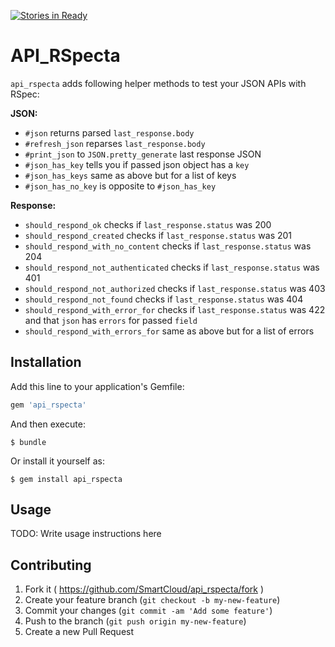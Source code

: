[![Stories in Ready](https://badge.waffle.io/SmartCloud/api_rspecta.png?label=ready&title=Ready)](https://waffle.io/SmartCloud/api_rspecta)
# API_RSpecta

`api_rspecta` adds following helper methods to test your JSON APIs with RSpec:

**JSON:**
- `#json` returns parsed `last_response.body`
- `#refresh_json` reparses `last_response.body`
- `#print_json` to `JSON.pretty_generate` last response JSON
- `#json_has_key` tells you if passed json object has a `key`
- `#json_has_keys` same as above but for a list of keys
- `#json_has_no_key` is opposite to `#json_has_key`

**Response:**
- `should_respond_ok` checks if `last_response.status` was 200
- `should_respond_created` checks if `last_response.status` was 201
- `should_respond_with_no_content` checks if `last_response.status` was 204
- `should_respond_not_authenticated` checks if `last_response.status` was 401
- `should_respond_not_authorized` checks if `last_response.status` was 403
- `should_respond_not_found` checks if `last_response.status` was 404
- `should_respond_with_error_for` checks if `last_response.status` was 422 and that `json` has `errors` for passed `field`
- `should_respond_with_errors_for` same as above but for a list of errors

## Installation

Add this line to your application's Gemfile:

```ruby
gem 'api_rspecta'
```

And then execute:

    $ bundle

Or install it yourself as:

    $ gem install api_rspecta

## Usage

TODO: Write usage instructions here

## Contributing

1. Fork it ( https://github.com/SmartCloud/api_rspecta/fork )
2. Create your feature branch (`git checkout -b my-new-feature`)
3. Commit your changes (`git commit -am 'Add some feature'`)
4. Push to the branch (`git push origin my-new-feature`)
5. Create a new Pull Request
